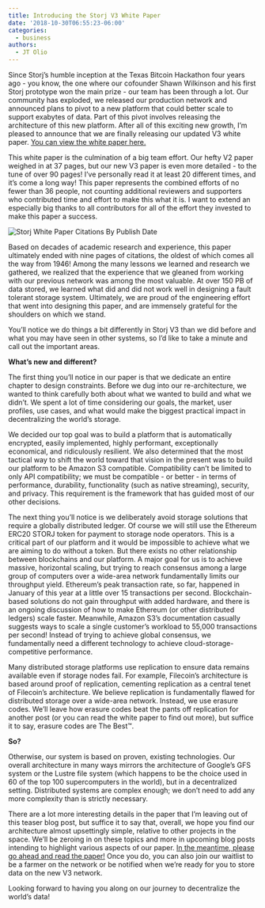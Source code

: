 ```yaml
---
title: Introducing the Storj V3 White Paper
date: '2018-10-30T06:55:23-06:00'
categories:
  - business
authors:
  - JT Olio
---
```

Since Storj’s humble inception at the Texas Bitcoin Hackathon four years ago - you know, the one where our cofounder Shawn Wilkinson and his first Storj prototype won the main prize - our team has been through a lot. Our community has exploded, we released our production network and announced plans to pivot to a new platform that could better scale to support exabytes of data. Part of this pivot involves releasing the architecture of this new platform. After all of this exciting new growth, I’m pleased to announce that we are finally releasing our updated V3 white paper. [You can view the white paper here.](http://storj.io/whitepaper) 

This white paper is the culmination of a big team effort. Our hefty V2 paper weighed in at 37 pages, but our new V3 paper is even more detailed - to the tune of over 90 pages! I’ve personally read it at least 20 different times, and it’s come a long way! This paper represents the combined efforts of no fewer than 36 people, not counting additional reviewers and supporters who contributed time and effort to make this what it is. I want to extend an especially big thanks to all contributors for all of the effort they invested to make this paper a success. 

![Storj White Paper Citations By Publish Date](/blog/img/citations.png)

Based on decades of academic research and experience, this paper ultimately ended with nine pages of citations, the oldest of which comes all the way from 1946! Among the many lessons we learned and research we gathered, we realized that the experience that we gleaned from working with our previous network was among the most valuable. At over 150 PB of data stored, we learned what did and did not work well in designing a fault tolerant storage system. Ultimately, we are proud of the engineering effort that went into designing this paper, and are immensely grateful for the shoulders on which we stand. 

You’ll notice we do things a bit differently in Storj V3 than we did before and what you may have seen in other systems, so I’d like to take a minute and call out the important areas.

**What’s new and different?**

The first thing you’ll notice in our paper is that we dedicate an entire chapter to design constraints. Before we dug into our re-architecture, we wanted to think carefully both about what we wanted to build and what we didn’t. We spent a lot of time considering our goals, the market, user profiles, use cases, and what would make the biggest practical impact in decentralizing the world’s storage. 

We decided our top goal was to build a platform that is automatically encrypted, easily implemented, highly performant, exceptionally economical, and ridiculously resilient. We also determined that the most tactical way to shift the world toward that vision in the present was to build our platform to be Amazon S3 compatible. Compatibility can’t be limited to only API compatibility; we must be compatible - or better - in terms of performance, durability, functionality (such as native streaming), security, and privacy. This requirement is the framework that has guided most of our other decisions.

The next thing you’ll notice is we deliberately avoid storage solutions that require a globally distributed ledger. Of course we will still use the Ethereum ERC20 STORJ token for payment to storage node operators. This is a critical part of our platform and it would be impossible to achieve what we are aiming to do without a token. But there exists no other relationship between blockchains and our platform. A major goal for us is to achieve massive, horizontal scaling, but trying to reach consensus among a large group of computers over a wide-area network fundamentally limits our throughput yield. Ethereum’s peak transaction rate, so far, happened in January of this year at a little over 15 transactions per second. Blockchain-based solutions do not gain throughput with added hardware, and there is an ongoing discussion of how to make Ethereum (or other distributed ledgers) scale faster. Meanwhile, Amazon S3’s documentation casually suggests ways to scale a single customer’s workload to 55,000 transactions per second! Instead of trying to achieve global consensus, we fundamentally need a different technology to achieve cloud-storage-competitive performance.

Many distributed storage platforms use replication to ensure data remains available even if storage nodes fail. For example, Filecoin’s architecture is based around proof of replication, cementing replication as a central tenet of Filecoin’s architecture. We believe replication is fundamentally flawed for distributed storage over a wide-area network. Instead, we use erasure codes. We’ll leave how erasure codes beat the pants off replication for another post (or you can read the white paper to find out more), but suffice it to say, erasure codes are The Best™.

**So?**

Otherwise, our system is based on proven, existing technologies. Our overall architecture in many ways mirrors the architecture of Google’s GFS system or the Lustre file system (which happens to be the choice used in 60 of the top 100 supercomputers in the world), but in a decentralized setting. Distributed systems are complex enough; we don’t need to add any more complexity than is strictly necessary. 

There are a lot more interesting details in the paper that I’m leaving out of this teaser blog post, but suffice it to say that, overall, we hope you find our architecture almost upsettingly simple, relative to other projects in the space. We’ll be zeroing in on these topics and more in upcoming blog posts intending to highlight various aspects of our paper. [In the meantime, please go ahead and read the paper!](http://storj.io/whitepaper) Once you do, you can also join our waitlist to be a farmer on the network or be notified when we’re ready for you to store data on the new V3 network. 

Looking forward to having you along on our journey to decentralize the world’s data!
